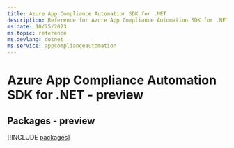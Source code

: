 ```yaml
---
title: Azure App Compliance Automation SDK for .NET
description: Reference for Azure App Compliance Automation SDK for .NET
ms.date: 10/25/2023
ms.topic: reference
ms.devlang: dotnet
ms.service: appcomplianceautomation
---
```

# Azure App Compliance Automation SDK for .NET - preview
## Packages - preview
[!INCLUDE [packages](app-compliance-automation-index.md)]